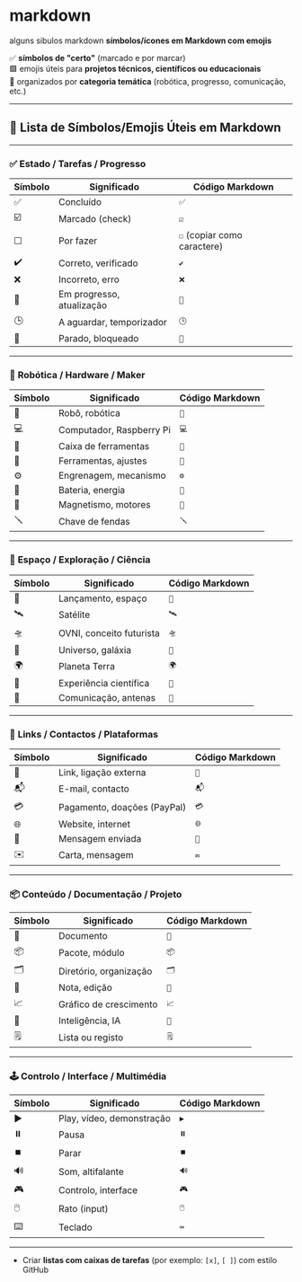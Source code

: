# markdown
alguns sibulos markdown
**símbolos/ícones em Markdown com emojis**

✅ **símbolos de "certo"** (marcado e por marcar)  
🟩 emojis úteis para **projetos técnicos, científicos ou educacionais**  
🧱 organizados por **categoria temática** (robótica, progresso, comunicação, etc.)

---

## 📌 **Lista de Símbolos/Emojis Úteis em Markdown**

---

### ✅ **Estado / Tarefas / Progresso**
| Símbolo | Significado                          | Código Markdown        |
|---------|--------------------------------------|------------------------|
| ✅      | Concluído                            | `✅`                   |
| ☑️      | Marcado (check)                      | `☑️`                   |
| ☐       | Por fazer                            | `☐` (copiar como caractere) |
| ✔️      | Correto, verificado                  | `✔️`                   |
| ❌      | Incorreto, erro                      | `❌`                   |
| 🔄      | Em progresso, atualização            | `🔄`                   |
| 🕒      | A aguardar, temporizador             | `🕒`                   |
| 🛑      | Parado, bloqueado                    | `🛑`                   |

---

### 🤖 **Robótica / Hardware / Maker**
| Símbolo | Significado                          | Código Markdown        |
|---------|--------------------------------------|------------------------|
| 🤖      | Robô, robótica                       | `🤖`                   |
| 💻      | Computador, Raspberry Pi             | `💻`                   |
| 🧰      | Caixa de ferramentas                 | `🧰`                   |
| 🔧      | Ferramentas, ajustes                 | `🔧`                   |
| ⚙️      | Engrenagem, mecanismo                | `⚙️`                   |
| 🔋      | Bateria, energia                     | `🔋`                   |
| 🧲      | Magnetismo, motores                  | `🧲`                   |
| 🪛      | Chave de fendas                      | `🪛`                   |

---

### 🚀 **Espaço / Exploração / Ciência**
| Símbolo | Significado                          | Código Markdown        |
|---------|--------------------------------------|------------------------|
| 🚀      | Lançamento, espaço                   | `🚀`                   |
| 🛰️      | Satélite                             | `🛰️`                   |
| 🛸      | OVNI, conceito futurista             | `🛸`                   |
| 🌌      | Universo, galáxia                    | `🌌`                   |
| 🌍      | Planeta Terra                        | `🌍`                   |
| 🧪      | Experiência científica               | `🧪`                   |
| 📡      | Comunicação, antenas                 | `📡`                   |

---

### 🔗 **Links / Contactos / Plataformas**
| Símbolo | Significado                          | Código Markdown        |
|---------|--------------------------------------|------------------------|
| 🔗      | Link, ligação externa                | `🔗`                   |
| 📬      | E-mail, contacto                     | `📬`                   |
| 💳      | Pagamento, doações (PayPal)          | `💳`                   |
| 🌐      | Website, internet                    | `🌐`                   |
| 📨      | Mensagem enviada                     | `📨`                   |
| ✉️      | Carta, mensagem                      | `✉️`                   |

---

### 📦 **Conteúdo / Documentação / Projeto**
| Símbolo | Significado                          | Código Markdown        |
|---------|--------------------------------------|------------------------|
| 📄      | Documento                            | `📄`                   |
| 📦      | Pacote, módulo                       | `📦`                   |
| 🗂️      | Diretório, organização               | `🗂️`                   |
| 📝      | Nota, edição                         | `📝`                   |
| 📈      | Gráfico de crescimento               | `📈`                   |
| 🧠      | Inteligência, IA                     | `🧠`                   |
| 🗒️      | Lista ou registo                     | `🗒️`                   |

---

### 🕹️ **Controlo / Interface / Multimédia**
| Símbolo | Significado                          | Código Markdown        |
|---------|--------------------------------------|------------------------|
| ▶️      | Play, vídeo, demonstração            | `▶️`                   |
| ⏸️      | Pausa                                | `⏸️`                   |
| ⏹️      | Parar                                | `⏹️`                   |
| 🔊      | Som, altifalante                     | `🔊`                   |
| 🎮      | Controlo, interface                  | `🎮`                   |
| 🖱️      | Rato (input)                         | `🖱️`                   |
| ⌨️      | Teclado                              | `⌨️`                   |

---
- Criar **listas com caixas de tarefas** (por exemplo: `[x]`, `[ ]`) com estilo GitHub


